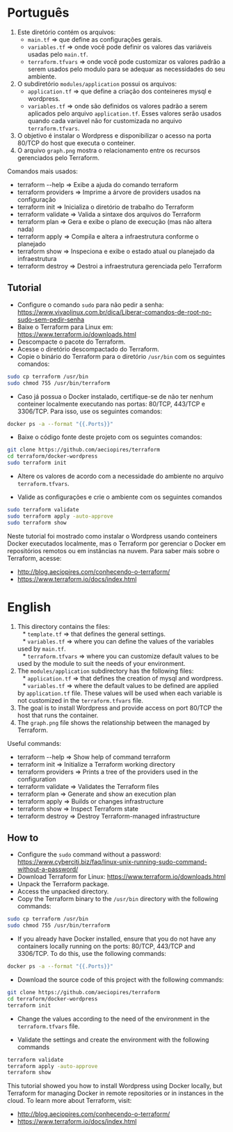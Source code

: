 # Português

1. Este diretório contém os arquivos:
   * ``main.tf``          => que define as configurações gerais. 
   * ``variables.tf``     => onde você pode definir os valores das variáveis
usadas pelo ``main.tf``.
   * ``terraform.tfvars`` => onde você pode customizar os valores padrão 
a serem usados pelo modulo para se adequar as necessidades do seu ambiente.
2. O subdiretório ``modules/application`` possui os arquivos:
   * ``application.tf`` => que define a criação dos conteineres mysql e 
wordpress.
   * ``variables.tf``   => onde são definidos os valores padrão a serem 
aplicados pelo arquivo ``application.tf``. Esses valores serão usados quando 
cada variavel não for customizada no arquivo ``terraform.tfvars``.
3. O objetivo é instalar o Wordpress e disponibilizar o acesso na porta 80/TCP 
do host que executa o conteiner.
4. O arquivo ``graph.png`` mostra o relacionamento entre os recursos 
gerenciados pelo Terraform.

Comandos mais usados:

* terraform --help    => Exibe a ajuda do comando terraform<br>
* terraform providers => Imprime a árvore de providers usados na configuração<br>
* terraform init      => Inicializa o diretório de trabalho do Terraform<br>
* terraform validate  => Valida a sintaxe dos arquivos do Terraform<br>
* terraform plan      => Gera e exibe o plano de execução (mas não altera nada) <br>
* terraform apply     => Compila e altera a infraestrutura conforme o planejado<br>
* terraform show      => Inspeciona e exibe o estado atual ou planejado da infraestrutura<br>
* terraform destroy   => Destroi a infraestrutura gerenciada pelo Terraform<br>

## Tutorial

* Configure o comando ``sudo`` para não pedir a senha: https://www.vivaolinux.com.br/dica/Liberar-comandos-de-root-no-sudo-sem-pedir-senha
* Baixe o Terraform para Linux em: https://www.terraform.io/downloads.html
* Descompacte o pacote do Terraform.
* Acesse o diretório descompactado do Terraform.
* Copie o binário do Terraform para o diretório ``/usr/bin`` com os seguintes comandos:

```bash
sudo cp terraform /usr/bin
sudo chmod 755 /usr/bin/terraform
```

* Caso já possua o Docker instalado, certifique-se de não ter nenhum conteiner 
localmente executando nas portas: 80/TCP, 443/TCP e 3306/TCP. Para isso, use os 
seguintes comandos:

```bash
docker ps -a --format "{{.Ports}}"
```

* Baixe o código fonte deste projeto com os seguintes comandos:

```bash
git clone https://github.com/aeciopires/terraform
cd terraform/docker-wordpress
sudo terraform init
```

* Altere os valores de acordo com a necessidade do ambiente no arquivo ``terraform.tfvars``.

* Valide as configurações e crie o ambiente com os seguintes comandos

```bash
sudo terraform validate
sudo terraform apply -auto-approve
sudo terraform show
```

Neste tutorial foi mostrado como instalar o Wordpress usando conteiners Docker executados
localmente, mas o Terraform por gerenciar o Docker em repositórios remotos ou em
instâncias na nuvem. Para saber mais sobre o Terraform, acesse:

* http://blog.aeciopires.com/conhecendo-o-terraform/
* https://www.terraform.io/docs/index.html

# English

1. This directory contains the files:<br>
   * ``template.tf``      => that defines the general settings.<br>
   * ``variables.tf``     => where you can define the values of the variables
used by ``main.tf``.<br>
   * ``terraform.tfvars`` => where you can customize default values
to be used by the module to suit the needs of your environment.
2. The ``modules/application`` subdirectory has the following files:<br>
   * ``application.tf`` => that defines the creation of mysql and wordpress.<br>
   * ``variables.tf``   => where the default values to be defined are applied by 
``application.tf`` file. These values will be used when
each variable is not customized in the ``terraform.tfvars`` file.<br>
3. The goal is to install Wordpress and provide access on port 80/TCP the host 
that runs the container.<br>
4. The ``graph.png`` file shows the relationship between the managed by Terraform.


Useful commands:

* terraform --help    => Show help of command terraform<br>
* terraform init      => Initialize a Terraform working directory<br>
* terraform providers => Prints a tree of the providers used in the configuration<br>
* terraform validate  => Validates the Terraform files<br>
* terraform plan      => Generate and show an execution plan<br>
* terraform apply     => Builds or changes infrastructure<br>
* terraform show      => Inspect Terraform state<br>
* terraform destroy   => Destroy Terraform-managed infrastructure<br>

## How to

* Configure the ``sudo`` command without a password: https://www.cyberciti.biz/faq/linux-unix-running-sudo-command-without-a-password/ 
* Download Terraform for Linux: https://www.terraform.io/downloads.html
* Unpack the Terraform package.
* Access the unpacked directory.
* Copy the Terraform binary to the ``/usr/bin`` directory with the following commands:

```bash
sudo cp terraform /usr/bin
sudo chmod 755 /usr/bin/terraform
```

* If you already have Docker installed, ensure that you do not have any containers locally 
running on the ports: 80/TCP, 443/TCP and 3306/TCP. To do this, use 
the following commands:

```bash
docker ps -a --format "{{.Ports}}"
```

* Download the source code of this project with the following commands:

```bash
git clone https://github.com/aeciopires/terraform
cd terraform/docker-wordpress
terraform init
```

* Change the values according to the need of the environment in the ``terraform.tfvars`` file.

* Validate the settings and create the environment with the following commands

```bash
terraform validate
terraform apply -auto-approve
terraform show
```

This tutorial showed you how to install Wordpress using Docker locally, but Terraform for 
managing Docker in remote repositories or in instances in the cloud. To learn more about 
Terraform, visit:

* http://blog.aeciopires.com/conhecendo-o-terraform/
* https://www.terraform.io/docs/index.html


